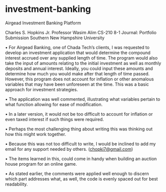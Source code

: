 # investment-banking
Airgead Investment Banking Platform

Charles S. Hopkins Jr.
Professor Wasim Alim
CS-210 8-1 Journal: Portfolio Submission
Southern New Hampshire University

•	For Airgead Banking, one of Chada Tech’s clients, I was requested to develop an investment application that would determine the compound interest accrued over any supplied length of time. The program would also take the input of amounts relating to the initial investment as well as monthly deposits and annual interest. Ideally, you could input these amounts and determine how much you would make after that length of time passed. However, this program does not account for inflation or other anomalous variables that may have been unforeseen at the time. This was a basic approach for investment strategies. 

•	The application was well commented, illustrating what variables pertain to what function allowing for ease of modification.

•	In a later version, it would not be too difficult to account for inflation or even taxed interest if such things were required. 

•	Perhaps the most challenging thing about writing this was thinking out how this might work together. 

•	Because this was not too difficult to write, I would be inclined to add my email for any support needed by others. (chopki7@gmail.com) 

•	The items learned in this, could come in handy when building an auction house program for an online game. 

•	As stated earlier, the comments were applied well enough to discern which part addresses what, as well, the code is evenly spaced out for best readability.  
